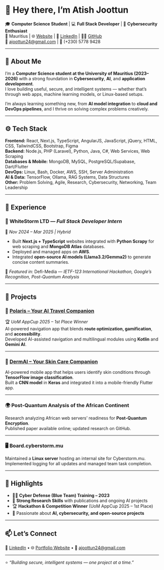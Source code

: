 # 👋 Hey there, I’m Atish Joottun

🎓 **Computer Science Student** | 💻 **Full Stack Developer** | 🔐 **Cybersecurity Enthusiast**  
📍 Mauritius | 🌐 [Website](#) | 💼 [LinkedIn](#) | 🧑‍💻 [GitHub](https://github.com/JoottunAtish)  
📧 ajoottun24@gmail.com | 📱 (+230) 5778 9428

---

## 🧠 About Me

I’m a **Computer Science student at the University of Mauritius (2023–2026)** with a strong foundation in **Cybersecurity**, **AI**, and **application development**.  
I love building useful, secure, and intelligent systems — whether that’s through web apps, machine learning models, or Linux-based setups.  

I’m always learning something new, from **AI model integration** to **cloud and DevOps pipelines**, and I thrive on solving complex problems creatively.  

---

## ⚙️ Tech Stack

**Frontend:** React, Next.js, TypeScript, AngularJS, JavaScript, jQuery, HTML, CSS, TailwindCSS, Bootstrap, Figma  
**Backend:** Node.js, PHP (Laravel), Python, Java, C#, Web Services, Web Scraping  
**Databases & Mobile:** MongoDB, MySQL, PostgreSQL/Supabase, Dart/Flutter  
**DevOps:** Linux, Bash, Docker, AWS, SSH, Server Administration  
**AI & Data:** TensorFlow, Ollama, RAG Systems, Data Structures  
**Other:** Problem Solving, Agile, Research, Cybersecurity, Networking, Team Leadership  

---

## 💼 Experience

### 🧩 **WhiteStorm LTD** — *Full Stack Developer Intern*  
📅 *Nov 2024 – Mar 2025 | Hybrid*  
- Built **Next.js + TypeScript** websites integrated with **Python Scrapy** for web scraping and **MongoDB Atlas** databases.  
- Deployed and managed apps on **AWS**.  
- Integrated **open-source AI models (Llama3.2/Gemma2)** to generate concise content summaries.

📰 *Featured in:* Defi-Media — *IETF-123 International Hackathon, Google’s Recognition, Post-Quantum Analysis*

---

## 🚀 Projects

### 🧭 [**Polaris – Your AI Travel Companion**](https://github.com/TeamAegis/Polaris)
🏆 *UoM AppCup 2025 – 1st Place Winner*  
AI-powered navigation app that blends **route optimization, gamification**, and **accessibility**.  
Developed AI-assisted navigation and multilingual modules using **Kotlin** and **Gemini AI**.

---

### 💊 [**DermAI – Your Skin Care Companion**](https://github.com/The-Vegapunks/dermai_flutter)
AI-powered mobile app that helps users identify skin conditions through **TensorFlow image classification**.  
Built a **CNN model** in **Keras** and integrated it into a mobile-friendly Flutter app.

---

### 🌍 **Post-Quantum Analysis of the African Continent**
Research analyzing African web servers’ readiness for **Post-Quantum Encryption**.  
Published paper available online; updated research on GitHub.

---

### 🖥️ **Board.cyberstorm.mu**
Maintained a **Linux server** hosting an internal site for Cyberstorm.mu.  
Implemented logging for all updates and managed team task completion.

---

## 🎯 Highlights

- 🧑‍💻 **Cyber Defense (Blue Team) Training – 2023**  
- 🧩 **Strong Research Skills** with publications and ongoing AI projects  
- 🏆 **Hackathon & Competition Winner** (UoM AppCup 2025 – 1st Place)  
- 🧠 Passionate about **AI, cybersecurity, and open-source projects**

---

## 📫 Let’s Connect

💼 [LinkedIn](https://www.linkedin.com/in/atish-joottun-31a9aa321/) • 🌐 [Portfolio Website](https://joottunAtish.github.io) • 📧 ajoottun24@gmail.com

---

⭐️ *“Building secure, intelligent systems — one project at a time.”*  

